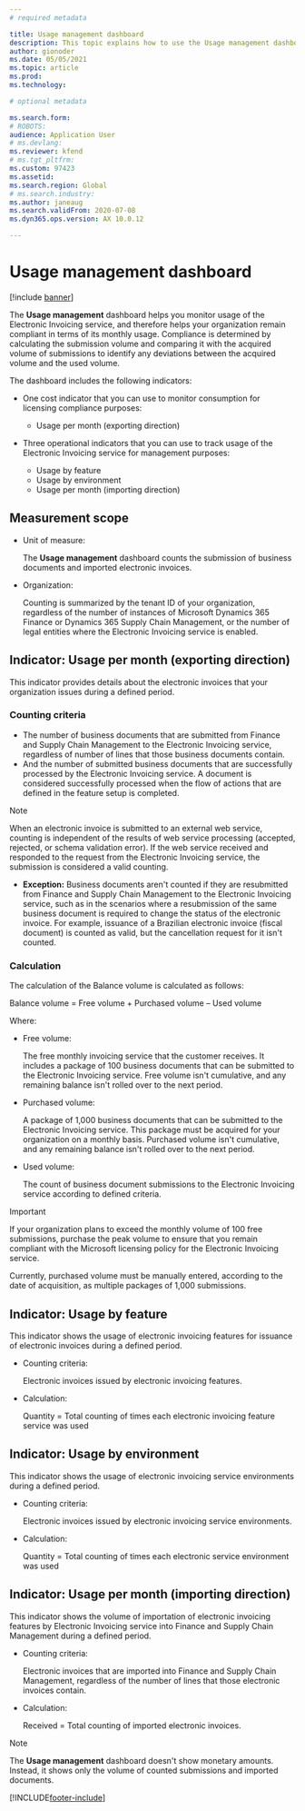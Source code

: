 ```yaml
---
# required metadata

title: Usage management dashboard
description: This topic explains how to use the Usage management dashboard to monitor usage of the Electronic Invoicing service and remain compliant.
author: gionoder
ms.date: 05/05/2021
ms.topic: article
ms.prod: 
ms.technology: 

# optional metadata

ms.search.form: 
# ROBOTS: 
audience: Application User
# ms.devlang: 
ms.reviewer: kfend
# ms.tgt_pltfrm: 
ms.custom: 97423
ms.assetid: 
ms.search.region: Global
# ms.search.industry: 
ms.author: janeaug
ms.search.validFrom: 2020-07-08
ms.dyn365.ops.version: AX 10.0.12

---
```


# Usage management dashboard

[!include [banner](../includes/banner.md)]

The **Usage management** dashboard helps you monitor usage of the Electronic Invoicing service, and therefore helps your organization remain compliant in terms of its monthly usage. Compliance is determined by calculating the submission volume and comparing it with the acquired volume of submissions to identify any deviations between the acquired volume and the used volume.

The dashboard includes the following indicators:

- One cost indicator that you can use to monitor consumption for licensing compliance purposes:

    - Usage per month (exporting direction)

- Three operational indicators that you can use to track usage of the Electronic Invoicing service for management purposes:

    - Usage by feature
    - Usage by environment
    - Usage per month (importing direction)

## Measurement scope

- Unit of measure: 

    The **Usage management** dashboard counts the submission of business documents and imported electronic invoices.

- Organization: 

    Counting is summarized by the tenant ID of your organization, regardless of the number of instances of Microsoft Dynamics 365 Finance or Dynamics 365 Supply Chain Management, or the number of legal entities where the Electronic Invoicing service is enabled.


## Indicator: Usage per month (exporting direction)

This indicator provides details about the electronic invoices that your organization issues during a defined period.

### Counting criteria
- The number of business documents that are submitted from Finance and Supply Chain Management to the Electronic Invoicing service, regardless of number of lines that those business documents contain.
- And the number of submitted business documents that are successfully processed by the Electronic Invoicing service. A document is considered successfully processed when the flow of actions that are defined in the feature setup is completed.

> [!NOTE]
> When an electronic invoice is submitted to an external web service, counting is independent of the results of web service processing (accepted, rejected, or schema validation error). If the web service received and responded to the request from the Electronic Invoicing service, the submission is considered a valid counting.

- **Exception:** Business documents aren't counted if they are resubmitted from Finance and Supply Chain Management to the Electronic Invoicing service, such as in the scenarios where a resubmission of the same business document is required to change the status of the electronic invoice. For example, issuance of a Brazilian electronic invoice (fiscal document) is counted as valid, but the cancellation request for it isn't counted.


### Calculation

The calculation of the Balance volume is calculated as follows:

Balance volume = Free volume + Purchased volume – Used volume

Where:

- Free volume:
  
    The free monthly invoicing service that the customer receives. It includes a package of 100 business documents that can be submitted to the Electronic Invoicing service. Free volume isn't cumulative, and any remaining balance isn't rolled over to the next period.
  
- Purchased volume:
  
    A package of 1,000 business documents that can be submitted to the Electronic Invoicing service. This package must be acquired for your organization on a monthly basis. Purchased volume isn't cumulative, and any remaining balance isn't rolled over to the next period.
  
- Used volume: 

    The count of business document submissions to the Electronic Invoicing service according to defined criteria.
   
> [!IMPORTANT]
> If your organization plans to exceed the monthly volume of 100 free submissions, purchase the peak volume to ensure that you remain compliant with the Microsoft licensing policy for the Electronic Invoicing service.
>
> Currently, purchased volume must be manually entered, according to the date of acquisition, as multiple packages of 1,000 submissions.

## Indicator: Usage by feature

This indicator shows the usage of electronic invoicing features for issuance of electronic invoices during a defined period.

- Counting criteria:

    Electronic invoices issued by electronic invoicing features.

- Calculation:
  
    Quantity = Total counting of times each electronic invoicing feature service was used

## Indicator: Usage by environment

This indicator shows the usage of electronic invoicing service environments during a defined period.

- Counting criteria:

    Electronic invoices issued by electronic invoicing service environments.

- Calculation:
    
    Quantity = Total counting of times each electronic service environment was used

## Indicator: Usage per month (importing direction)

This indicator shows the volume of importation of electronic invoicing features by Electronic Invoicing service into Finance and Supply Chain Management during a defined period.

- Counting criteria:

    Electronic invoices that are imported into Finance and Supply Chain Management, regardless of the number of lines that those electronic invoices contain.

- Calculation:

    Received = Total counting of imported electronic invoices.

> [!NOTE]
> The **Usage management** dashboard doesn't show monetary amounts. Instead, it shows only the volume of counted submissions and imported documents.

[!INCLUDE[footer-include](../../includes/footer-banner.md)]
